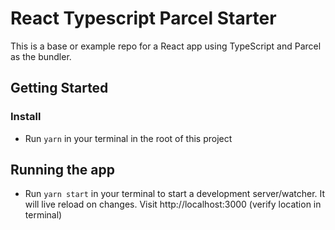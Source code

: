 # React Typescript Parcel Starter
This is a base or example repo for a React app using TypeScript and Parcel as the bundler.

## Getting Started
### Install
- Run `yarn` in your terminal in the root of this project

## Running the app
- Run `yarn start` in your terminal to start a development server/watcher. It will live reload on changes. Visit http://localhost:3000 (verify location in terminal)
